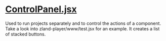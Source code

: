 

<!-- Start components/ControlPanel.jsx -->

# [ControlPanel.jsx](ControlPanel.jsx)

Used to run projects separately and to control the actions of a component. Take a look into zland-player/www/test.jsx for an example.
It creates a list of stacked buttons.

<!-- End components/ControlPanel.jsx -->

